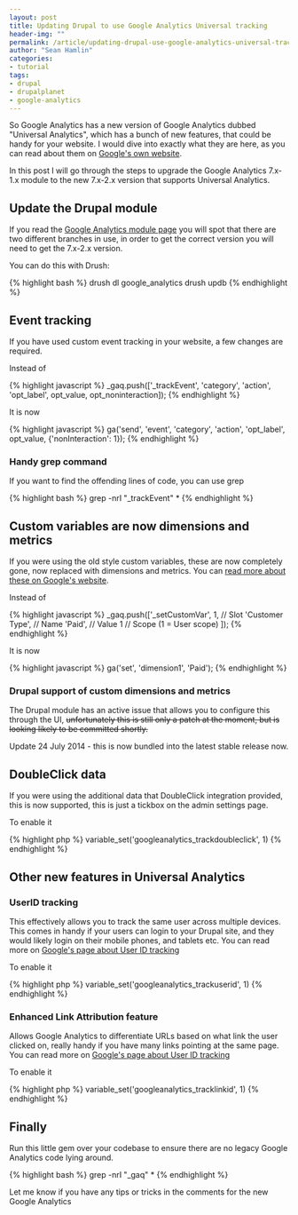 ```yaml
---
layout: post
title: Updating Drupal to use Google Analytics Universal tracking
header-img: ""
permalink: /article/updating-drupal-use-google-analytics-universal-tracking
author: "Sean Hamlin"
categories:
- tutorial
tags:
- drupal
- drupalplanet
- google-analytics
---
```


So Google Analytics has a new version of Google Analytics dubbed "Universal Analytics", which has a bunch of new features, that could be handy for your website. I would dive into exactly what they are here, as you can read about them on [Google's own website](https://support.google.com/analytics/answer/2790010?hl=en).

In this post I will go through the steps to upgrade the Google Analytics 7.x-1.x module to the new 7.x-2.x version that supports Universal Analytics.

## Update the Drupal module ##

If you read the [Google Analytics module page](https://www.drupal.org/project/google_analytics) you will spot that there are two different branches in use, in order to get the correct version you will need to get the 7.x-2.x version.

You can do this with Drush:

{% highlight bash %}
drush dl google_analytics
drush updb
{% endhighlight %}

## Event tracking ##

If you have used custom event tracking in your website, a few changes are required.

Instead of

{% highlight javascript %}
_gaq.push(['_trackEvent', 'category', 'action', 'opt_label', opt_value, opt_noninteraction]);
{% endhighlight %}

It is now

{% highlight javascript %}
ga('send', 'event', 'category', 'action', 'opt_label', opt_value, {'nonInteraction': 1});
{% endhighlight %}

### Handy grep command ###

If you want to find the offending lines of code, you can use grep

{% highlight bash %}
grep -nrI "_trackEvent" *
{% endhighlight %}


## Custom variables are now dimensions and metrics ##

If you were using the old style custom variables, these are now completely gone, now replaced with dimensions and metrics. You can [read more about these on Google's website](https://developers.google.com/analytics/devguides/collection/analyticsjs/custom-dims-mets).

Instead of

{% highlight javascript %}
_gaq.push(['_setCustomVar',
  1,                           // Slot
  'Customer Type',             // Name
  'Paid',                      // Value
  1                            // Scope (1 = User scope)
]);
{% endhighlight %}

It is now

{% highlight javascript %}
ga('set', 'dimension1', 'Paid');
{% endhighlight %}


### Drupal support of custom dimensions and metrics ###

The Drupal module has an active issue that allows you to configure this through the UI, <del>unfortunately this is still only a patch at the moment, but is looking likely to be committed shortly<del>.

Update 24 July 2014 - this is now bundled into the latest stable release now.

## DoubleClick data ##

If you were using the additional data that DoubleClick integration provided, this is now supported, this is just a tickbox on the admin settings page.

To enable it

{% highlight php %}
variable_set('googleanalytics_trackdoubleclick', 1)
{% endhighlight %}


## Other new features in Universal Analytics ##

### UserID tracking ###

This effectively allows you to track the same user across multiple devices. This comes in handy if your users can login to your Drupal site, and they would likely login on their mobile phones, and tablets etc. You can read more on [Google's page about User ID tracking](https://support.google.com/analytics/answer/3123663)

To enable it

{% highlight php %}
variable_set('googleanalytics_trackuserid', 1)
{% endhighlight %}

### Enhanced Link Attribution feature ###

Allows Google Analytics to differentiate URLs based on what link the user clicked on, really handy if you have many links pointing at the same page. You can read more on [Google's page about User ID tracking](https://support.google.com/analytics/answer/2558867)

To enable it

{% highlight php %}
variable_set('googleanalytics_tracklinkid', 1)
{% endhighlight %}

## Finally ##

Run this little gem over your codebase to ensure there are no legacy Google Analytics code lying around.

{% highlight bash %}
grep -nrI "_gaq" *
{% endhighlight %}


Let me know if you have any tips or tricks in the comments for the new Google Analytics
